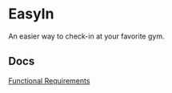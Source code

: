 # EasyIn

An easier way to check-in at your favorite gym.

## Docs

[Functional Requirements](./docs/requirements.md)

